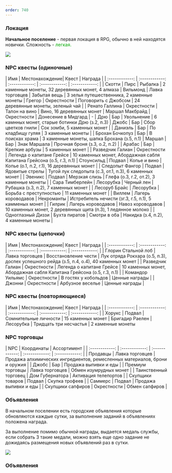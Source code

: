 ```yaml
---
order: 740
---
```


### Локация

**Начальное поселение** - первая локация в RPG, обычно в ней находятся новички.
Сложность - <span style="color:rgb(0, 170, 0)">легкая.

![](https://i.imgur.com/9PBfkiQ.png)

### NPC квесты (одиночные)

| Имя | Местонахождение| Квест | Награда |
| :------------: | :------------: | :------------: | :------------: | :------------: |
| Скотти | Пирс | Рыбалка | 2 каменные монеты, 32 деревянных монет, 4 алмаза
| Вильмонд | Лавка торговцев | Забытая вещь | 3 зелья путешественника, 2 каменные монеты
| Грегор | Окрестности | Поговорить с Джобсом | 24 деревянные монеты, зеленый чай |
| Ренато Галлина | Окрестности | Талон на вино | Вино, 16 деревянных монет
| Маршал Макбрайд | Окрестности | Донесение в Мидгард | -
| Дрю | Бар | Увольнение | 6 камнных монет, старые ботинки Дрю (з.2, п.3)
| Джобс | Бар | Сбор цветков гнили | Сок зомби, 5 каменных монет |
| Даниэль | Бар | По кладбищу гуляя | 3 каменные монеты |
| Брохан Бочкопуз | Бар | В поисках храма | 3 каменные монеты, шапка Брохана (з.5, п.1)
| Маршал | Бар | Знак Маршала | Прочная броня (з.3, о.2, п.2) |
| Арабас | Бар | Крепкие арбузы | 5 каменных монет |
| Разведчик Галиан | Окрестности | Легенда о капитане Грейсе | 10 каменных монет, Абордажная сабля Капитана Грейсона (о.5, г.3, п.1)
| Стоунсильд | Подвал | Копье и вино | Копье (о.1, п.2, г.1), 16 деревянных монет |
| Следопыт Фангор | Подвал | Ядовитые стрелы | Тугой лук следопыта (с.3, от.1, п.3), 6 каменных монет | 
| Эвеникс | Подвал | Мерзкая слизь | Глефа (о.3, г.2, от.2), 3 каменные монеты | 
| Сара Тимберлейн | Лесорубка | Черный лен | Рубашка (з.3, п.2), 7 каменных монет |
| Лесоруб Брайс | Лесорубка | Борьба с преступностью | 11 каменных монет |
| Виллем | Лагерь короводавов | Некроманты | Истребитель нечисти (зг.3, г.5, п.1), 5 камменых монет |
| Гилрик | Лагерь короводавов | Навоз короводавов | 10 каменных монет, 2 деревянных щита (п.3), 1 ледянное молоко |
| Одноглазный Диззи | Бухта пиратов | Смотри в оба | Накидка (з.4, п.2), 4 каменные монеты |

### NPC квесты (цепочки)
| Имя | Местонахождение| Квест | Награда |
| :------------: | :------------: | :------------: | :------------: | :------------: |
| Глорин Стальной лоб | Лавка торговцев | Восстановление чести | Лук отряда Рокхара (о.5, п.3), доспех успешного рейда (з.5, п.4, о.4), 40 каменных монет |
| Разведчик Галиан | Окрестности | Легенда о капитане Грейсе | 10 каменных монет, Абордажная сабля Капитана Грейсона (о.5, г.3, п.1) |
| Командор Уильямс | Окрестности | В гостях у кобольдов | Ценные награды |
| Джонни | Окрестности | Арбузное веселье | Ценные награды |






### NPC квесты (повторяющиеся)
| Имя | Местонахождение| Квест | Награда |
| :------------: | :------------: | :------------: | :------------: | :------------: |
| Хорукс | Подвал | Сомнительные личности | 15 каменных монет
| Бригадир Раелен | Лесорубка | Тридцать три несчастья | 2 каменные монеты




### NPC торговцы

| NPC | Координаты | Ассортимент |
| :------------: | :------------: | :------------: | :------------: | :------------: |
| Продавцы | Лавка торговцев | Продажа алхимических ингредиентов, ремесленных материалов, брони и оружия |
| Джобс | Бар | Продажа выпивки и еды |
| Премиум торговцы | Лавка торговцев | Обмен изумрудных монет |
| Таинственный торговец | Дом Губернатора | Активация телепортов |
| Скупщики товаров | Подвал | Скупка трофеев |
| Саммерс | Подвал | Продажа выпивки и еды |
| Скупщики сапфиров | Окрестности | Обмен сапфиров | 

### Объявления

В начальном поселении есть городские объявления которые обновляются каждые сутки, за выполнение заданий в объявлениях положена награда.

За выполнение помимо обычной награды, выдается медаль службы, если собрать 3 такие медали, можно взять еще одно задание не дожидаясь размещения новых объявлений раз в сутки.

![](https://i.imgur.com/n8205KJ.png)
### Объявления










